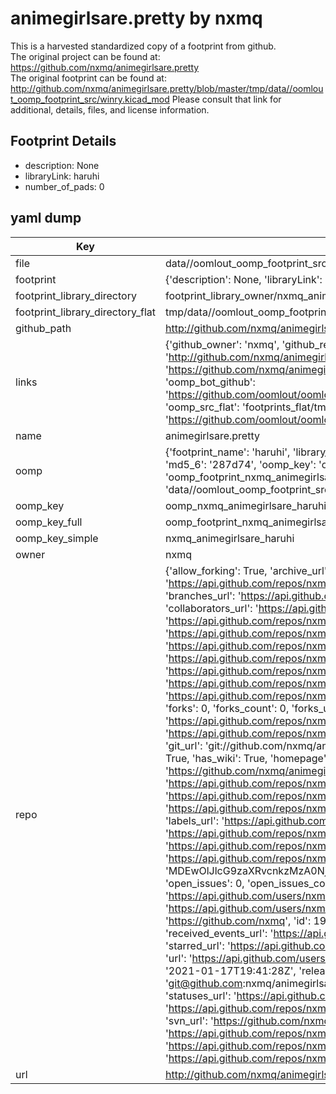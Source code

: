 # animegirlsare.pretty by nxmq  
This is a harvested standardized copy of a footprint from github.  
The original project can be found at:  
https://github.com/nxmq/animegirlsare.pretty  
The original footprint can be found at:
http://github.com/nxmq/animegirlsare.pretty/blob/master/tmp/data//oomlout_oomp_footprint_src/winry.kicad_mod
Please consult that link for additional, details, files, and license information.  
## Footprint Details
* description: None  
* libraryLink: haruhi  
* number_of_pads: 0  
## yaml dump  
| Key | Value |  
| --- | --- |  
| file | data//oomlout_oomp_footprint_src/animegirlsare.pretty/haruhi.kicad_mod |  
| footprint | {'description': None, 'libraryLink': 'haruhi', 'number_of_pads': 0} |  
| footprint_library_directory | footprint_library_owner/nxmq_animegirlsare.pretty |  
| footprint_library_directory_flat | tmp/data//oomlout_oomp_footprint_src/footprints_flat/nxmq_animegirlsare_haruhi/working |  
| github_path | http://github.com/nxmq/animegirlsare.pretty/blob/master/tmp/data//oomlout_oomp_footprint_src/haruhi.kicad_mod |  
| links | {'github_owner': 'nxmq', 'github_repo_name': 'animegirlsare.pretty', 'github_src': 'http://github.com/nxmq/animegirlsare.pretty/blob/master/tmp/data//oomlout_oomp_footprint_src/winry.kicad_mod', 'github_src_repo': 'https://github.com/nxmq/animegirlsare.pretty', 'oomp_bot': 'tmp/data//oomlout_oomp_footprint_src/footprints/nxmq_animegirlsare_haruhi/working', 'oomp_bot_github': 'https://github.com/oomlout/oomlout_oomp_footprint_bot/tree/main/tmp/data//oomlout_oomp_footprint_src/footprints/nxmq_animegirlsare_haruhi/working', 'oomp_src_flat': 'footprints_flat/tmp/data//oomlout_oomp_footprint_src/footprints_flat/nxmq_animegirlsare_haruhi/working', 'oomp_src_flat_github': 'https://github.com/oomlout/oomlout_oomp_footprint_src/tree/main/tmp/data//oomlout_oomp_footprint_src/footprints_flat/nxmq_animegirlsare_haruhi/working'} |  
| name | animegirlsare.pretty |  
| oomp | {'footprint_name': 'haruhi', 'library_name': 'animegirlsare', 'md5': '287d7485e95d20300c44c438ef3af793', 'md5_10': '287d7485e9', 'md5_5': '287d7', 'md5_6': '287d74', 'oomp_key': 'oomp_nxmq_animegirlsare_haruhi', 'oomp_key_extra': 'oomp_footprint_nxmq_animegirlsare_haruhi', 'oomp_key_full': 'oomp_footprint_nxmq_animegirlsare_haruhi_287d74', 'oomp_key_simple': 'nxmq_animegirlsare_haruhi', 'original_filename': 'data//oomlout_oomp_footprint_src/animegirlsare.pretty/haruhi.kicad_mod', 'owner_name': 'nxmq'} |  
| oomp_key | oomp_nxmq_animegirlsare_haruhi |  
| oomp_key_full | oomp_footprint_nxmq_animegirlsare_haruhi |  
| oomp_key_simple | nxmq_animegirlsare_haruhi |  
| owner | nxmq |  
| repo | {'allow_forking': True, 'archive_url': 'https://api.github.com/repos/nxmq/animegirlsare.pretty/{archive_format}{/ref}', 'archived': False, 'assignees_url': 'https://api.github.com/repos/nxmq/animegirlsare.pretty/assignees{/user}', 'blobs_url': 'https://api.github.com/repos/nxmq/animegirlsare.pretty/git/blobs{/sha}', 'branches_url': 'https://api.github.com/repos/nxmq/animegirlsare.pretty/branches{/branch}', 'clone_url': 'https://github.com/nxmq/animegirlsare.pretty.git', 'collaborators_url': 'https://api.github.com/repos/nxmq/animegirlsare.pretty/collaborators{/collaborator}', 'comments_url': 'https://api.github.com/repos/nxmq/animegirlsare.pretty/comments{/number}', 'commits_url': 'https://api.github.com/repos/nxmq/animegirlsare.pretty/commits{/sha}', 'compare_url': 'https://api.github.com/repos/nxmq/animegirlsare.pretty/compare/{base}...{head}', 'contents_url': 'https://api.github.com/repos/nxmq/animegirlsare.pretty/contents/{+path}', 'contributors_url': 'https://api.github.com/repos/nxmq/animegirlsare.pretty/contributors', 'created_at': '2021-01-17T19:17:55Z', 'default_branch': 'main', 'deployments_url': 'https://api.github.com/repos/nxmq/animegirlsare.pretty/deployments', 'description': 'Cute Anime Girls As KiCad Footprints', 'disabled': False, 'downloads_url': 'https://api.github.com/repos/nxmq/animegirlsare.pretty/downloads', 'events_url': 'https://api.github.com/repos/nxmq/animegirlsare.pretty/events', 'fork': False, 'forks': 0, 'forks_count': 0, 'forks_url': 'https://api.github.com/repos/nxmq/animegirlsare.pretty/forks', 'full_name': 'nxmq/animegirlsare.pretty', 'git_commits_url': 'https://api.github.com/repos/nxmq/animegirlsare.pretty/git/commits{/sha}', 'git_refs_url': 'https://api.github.com/repos/nxmq/animegirlsare.pretty/git/refs{/sha}', 'git_tags_url': 'https://api.github.com/repos/nxmq/animegirlsare.pretty/git/tags{/sha}', 'git_url': 'git://github.com/nxmq/animegirlsare.pretty.git', 'has_discussions': False, 'has_downloads': True, 'has_issues': True, 'has_pages': False, 'has_projects': True, 'has_wiki': True, 'homepage': None, 'hooks_url': 'https://api.github.com/repos/nxmq/animegirlsare.pretty/hooks', 'html_url': 'https://github.com/nxmq/animegirlsare.pretty', 'id': 330467855, 'is_template': False, 'issue_comment_url': 'https://api.github.com/repos/nxmq/animegirlsare.pretty/issues/comments{/number}', 'issue_events_url': 'https://api.github.com/repos/nxmq/animegirlsare.pretty/issues/events{/number}', 'issues_url': 'https://api.github.com/repos/nxmq/animegirlsare.pretty/issues{/number}', 'keys_url': 'https://api.github.com/repos/nxmq/animegirlsare.pretty/keys{/key_id}', 'labels_url': 'https://api.github.com/repos/nxmq/animegirlsare.pretty/labels{/name}', 'language': None, 'languages_url': 'https://api.github.com/repos/nxmq/animegirlsare.pretty/languages', 'license': None, 'merges_url': 'https://api.github.com/repos/nxmq/animegirlsare.pretty/merges', 'milestones_url': 'https://api.github.com/repos/nxmq/animegirlsare.pretty/milestones{/number}', 'mirror_url': None, 'name': 'animegirlsare.pretty', 'network_count': 0, 'node_id': 'MDEwOlJlcG9zaXRvcnkzMzA0Njc4NTU=', 'notifications_url': 'https://api.github.com/repos/nxmq/animegirlsare.pretty/notifications{?since,all,participating}', 'open_issues': 0, 'open_issues_count': 0, 'owner': {'avatar_url': 'https://avatars.githubusercontent.com/u/1934609?v=4', 'events_url': 'https://api.github.com/users/nxmq/events{/privacy}', 'followers_url': 'https://api.github.com/users/nxmq/followers', 'following_url': 'https://api.github.com/users/nxmq/following{/other_user}', 'gists_url': 'https://api.github.com/users/nxmq/gists{/gist_id}', 'gravatar_id': '', 'html_url': 'https://github.com/nxmq', 'id': 1934609, 'login': 'nxmq', 'node_id': 'MDQ6VXNlcjE5MzQ2MDk=', 'organizations_url': 'https://api.github.com/users/nxmq/orgs', 'received_events_url': 'https://api.github.com/users/nxmq/received_events', 'repos_url': 'https://api.github.com/users/nxmq/repos', 'site_admin': False, 'starred_url': 'https://api.github.com/users/nxmq/starred{/owner}{/repo}', 'subscriptions_url': 'https://api.github.com/users/nxmq/subscriptions', 'type': 'User', 'url': 'https://api.github.com/users/nxmq'}, 'private': False, 'pulls_url': 'https://api.github.com/repos/nxmq/animegirlsare.pretty/pulls{/number}', 'pushed_at': '2021-01-17T19:41:28Z', 'releases_url': 'https://api.github.com/repos/nxmq/animegirlsare.pretty/releases{/id}', 'size': 113, 'ssh_url': 'git@github.com:nxmq/animegirlsare.pretty.git', 'stargazers_count': 3, 'stargazers_url': 'https://api.github.com/repos/nxmq/animegirlsare.pretty/stargazers', 'statuses_url': 'https://api.github.com/repos/nxmq/animegirlsare.pretty/statuses/{sha}', 'subscribers_count': 2, 'subscribers_url': 'https://api.github.com/repos/nxmq/animegirlsare.pretty/subscribers', 'subscription_url': 'https://api.github.com/repos/nxmq/animegirlsare.pretty/subscription', 'svn_url': 'https://github.com/nxmq/animegirlsare.pretty', 'tags_url': 'https://api.github.com/repos/nxmq/animegirlsare.pretty/tags', 'teams_url': 'https://api.github.com/repos/nxmq/animegirlsare.pretty/teams', 'temp_clone_token': None, 'topics': [], 'trees_url': 'https://api.github.com/repos/nxmq/animegirlsare.pretty/git/trees{/sha}', 'updated_at': '2021-03-25T10:27:33Z', 'url': 'https://api.github.com/repos/nxmq/animegirlsare.pretty', 'visibility': 'public', 'watchers': 3, 'watchers_count': 3, 'web_commit_signoff_required': False} |  
| url | http://github.com/nxmq/animegirlsare.pretty |  

